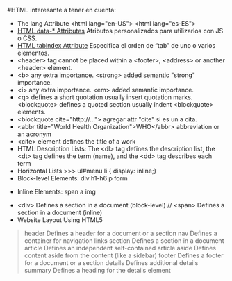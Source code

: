 #HTML interesante a tener en cuenta:

* The lang Attribute &lt;html lang="en-US"> &lt;html lang="es-ES">
* [HTML data-* Attributes](http://www.w3schools.com/tags/att_global_data.asp) Atributos personalizados para utilizarlos con JS o CSS.
* [HTML tabindex Attribute](http://www.w3schools.com/tags/att_global_tabindex.asp) Especifica el orden de “tab” de uno o varios elementos.
* &lt;header> tag cannot be placed within a &lt;footer>, &lt;address> or another &lt;header> element.
* &lt;b> any extra importance. &lt;strong> added semantic "strong" importance.
* &lt;i> any extra importance. &lt;em> added semantic importance.
* &lt;q> defines a short quotation usually insert quotation marks. &lt;blockquote> defines a quoted section usually indent &lt;blockquote> elements.
* &lt;blockquote cite="http://..."> agregar attr "cite" si es un a cita.
* &lt;abbr title="World Health Organization">WHO&lt;/abbr> abbreviation or an acronym
* &lt;cite> element defines the title of a work
* HTML Description Lists:  The &lt;dl> tag defines the description list, the &lt;dt> tag defines the term (name), and the &lt;dd> tag describes each term
* Horizontal Lists >>> ul#menu li { display: inline;}
* Block-level Elements: div h1-h6 p form
+ Inline Elements: span a img
* &lt;div>	Defines a section in a document (block-level) // &lt;span>	Defines a section in a document (inline)
* Website Layout Using HTML5
> header	Defines a header for a document or a section
> nav	Defines a container for navigation links
> section	Defines a section in a document
> article	Defines an independent self-contained article
> aside	Defines content aside from the content (like a sidebar)
> footer	Defines a footer for a document or a section
> details	Defines additional details
> summary	Defines a heading for the details element




